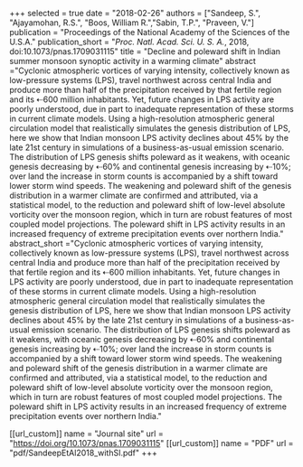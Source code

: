 +++
selected = true
date = "2018-02-26"
authors = ["Sandeep, S.", "Ajayamohan, R.S.", "Boos, William R.","Sabin, T.P.", "Praveen, V."] 
publication = "Proceedings of the National Academy of the Sciences of the U.S.A."
publication_short = "*Proc. Natl. Acad. Sci. U. S. A.*, 2018, doi:10.1073/pnas.1709031115"
title = "Decline and poleward shift in Indian summer monsoon synoptic activity in a warming climate"
abstract ="Cyclonic atmospheric vortices of varying intensity, collectively known as low-pressure systems (LPS), travel northwest across central India and produce more than half of the precipitation received by that fertile region and its ⇠600 million inhabitants. Yet, future changes in LPS activity are poorly understood, due in part to inadequate representation of these storms in current climate models. Using a high-resolution atmospheric general circulation model that realistically simulates the genesis distribution of LPS, here we show that Indian monsoon LPS activity declines about 45% by the late 21st century in simulations of a business-as-usual emission scenario. The distribution of LPS genesis shifts poleward as it weakens, with oceanic genesis decreasing by ⇠60% and continental genesis increasing by ⇠10%; over land the increase in storm counts is accompanied by a shift toward lower storm wind speeds. The weakening and poleward shift of the genesis distribution in a warmer climate are confirmed and attributed, via a statistical model, to the reduction and poleward shift of low-level absolute vorticity over the monsoon region, which in turn are robust features of most coupled model projections. The poleward shift in LPS activity results in an increased frequency of extreme precipitation events over northern India."
abstract_short ="Cyclonic atmospheric vortices of varying intensity, collectively known as low-pressure systems (LPS), travel northwest across central India and produce more than half of the precipitation received by that fertile region and its ⇠600 million inhabitants. Yet, future changes in LPS activity are poorly understood, due in part to inadequate representation of these storms in current climate models. Using a high-resolution atmospheric general circulation model that realistically simulates the genesis distribution of LPS, here we show that Indian monsoon LPS activity declines about 45% by the late 21st century in simulations of a business-as-usual emission scenario. The distribution of LPS genesis shifts poleward as it weakens, with oceanic genesis decreasing by ⇠60% and continental genesis increasing by ⇠10%; over land the increase in storm counts is accompanied by a shift toward lower storm wind speeds. The weakening and poleward shift of the genesis distribution in a warmer climate are confirmed and attributed, via a statistical model, to the reduction and poleward shift of low-level absolute vorticity over the monsoon region, which in turn are robust features of most coupled model projections. The poleward shift in LPS activity results in an increased frequency of extreme precipitation events over northern India."

[[url_custom]]
    name = "Journal site"
    url = "https://doi.org/10.1073/pnas.1709031115"
[[url_custom]]
    name = "PDF"
    url = "pdf/SandeepEtAl2018_withSI.pdf"
+++

